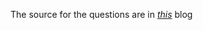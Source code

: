 The source for the questions are in [*this*](https://techtfq.com/blog/practice-writing-sql-queries-using-real-dataset) blog

